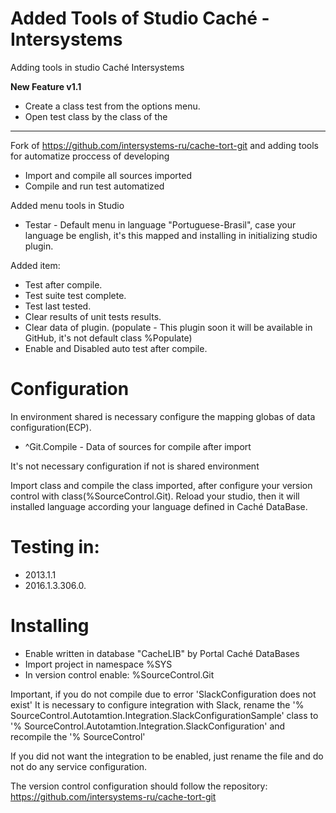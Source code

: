 # Added Tools of Studio Caché - Intersystems
Adding tools in studio Caché Intersystems

**New Feature v1.1**
- Create a class test from the options menu.
- Open test class by the class of the

-----

Fork of https://github.com/intersystems-ru/cache-tort-git and adding tools for automatize proccess of developing

- Import and compile all sources imported
- Compile and run test automatized

Added menu tools in Studio 
- Testar - Default menu in language "Portuguese-Brasil", case your language be english, it's this mapped and installing in initializing studio plugin.

Added item:
- Test after compile.
- Test suite test complete.
- Test last tested.
- Clear results of unit tests results.
- Clear data of plugin. (populate - This plugin soon it will be available in GitHub, it's not default class %Populate)
- Enable and Disabled auto test after compile.

# Configuration
In environment shared is necessary configure the mapping globas of data configuration(ECP).
- ^Git.Compile - Data of sources for compile after import

It's not necessary configuration if not is shared environment

Import class and compile the class imported, after configure your version control with class(%SourceControl.Git).
Reload your studio, then it will installed language according your language defined in Caché DataBase.

# Testing in: 
- 2013.1.1
- 2016.1.3.306.0.

# Installing
- Enable written in database "CacheLIB" by Portal Caché DataBases
- Import project in namespace %SYS
- In version control enable: %SourceControl.Git

Important, if you do not compile due to error 'SlackConfiguration does not exist' 
It is necessary to configure integration with Slack, rename the 
'% SourceControl.Autotamtion.Integration.SlackConfigurationSample' class to 
'% SourceControl.Autotamtion.Integration.SlackConfiguration' and recompile the '% SourceControl'

If you did not want the integration to be enabled, just rename the file and do not do any service configuration.

The version control configuration should follow the repository: 
https://github.com/intersystems-ru/cache-tort-git 

